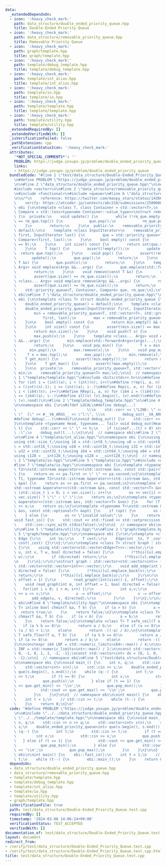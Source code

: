 ```yaml
---
data:
  _extendedDependsOn:
  - icon: ':heavy_check_mark:'
    path: data_structure/double_ended_priority_queue.hpp
    title: Double-Ended Priority Queue
  - icon: ':heavy_check_mark:'
    path: data_structure/removable_priority_queue.hpp
    title: Removable Priority Queue
  - icon: ':heavy_check_mark:'
    path: graph/template.hpp
    title: graph/template.hpp
  - icon: ':heavy_check_mark:'
    path: template/debug_template.hpp
    title: template/debug_template.hpp
  - icon: ':heavy_check_mark:'
    path: template/int_alias.hpp
    title: template/int_alias.hpp
  - icon: ':heavy_check_mark:'
    path: template/io.hpp
    title: template/io.hpp
  - icon: ':heavy_check_mark:'
    path: template/template.hpp
    title: template/template.hpp
  - icon: ':heavy_check_mark:'
    path: template/utility.hpp
    title: template/utility.hpp
  _extendedRequiredBy: []
  _extendedVerifiedWith: []
  _isVerificationFailed: false
  _pathExtension: cpp
  _verificationStatusIcon: ':heavy_check_mark:'
  attributes:
    '*NOT_SPECIAL_COMMENTS*': ''
    PROBLEM: https://judge.yosupo.jp/problem/double_ended_priority_queue
    links:
    - https://judge.yosupo.jp/problem/double_ended_priority_queue
  bundledCode: "#line 1 \"test/data_structure/Double-Ended_Priority_Queue.test.cpp\"\
    \n#define PROBLEM \"https://judge.yosupo.jp/problem/double_ended_priority_queue\"\
    \n\n#line 2 \"data_structure/double_ended_priority_queue.hpp\"\n\n#include <cassert>\n\
    #include <vector>\n\n#line 2 \"data_structure/removable_priority_queue.hpp\"\n\
    \n#include <functional>\n#include <queue>\n#line 6 \"data_structure/removable_priority_queue.hpp\"\
    \n\n/*\n    reference: https://twitter.com/maspy_stars/status/1436690222465486848\n\
    \    verify: https://atcoder.jp/contests/abc218/submissions/25800862\n*/\n\nnamespace\
    \ ebi {\n\ntemplate <class T, class Container = std::vector<T>,\n          class\
    \ Compare = std::less<typename Container::value_type>>\nstruct removable_priority_queue\
    \ {\n  private:\n    void update() {\n        while (!rm_que.empty() && que.top()\
    \ == rm_que.top()) {\n            que.pop();\n            rm_que.pop();\n    \
    \    }\n        return;\n    }\n\n  public:\n    removable_priority_queue() =\
    \ default;\n\n    template <class InputIterator>\n    removable_priority_queue(InputIterator\
    \ first, InputIterator last) {\n        que = std::priority_queue<T, Container,\
    \ Compare>(first, last);\n    }\n\n    bool empty() const {\n        return (size()\
    \ == 0);\n    }\n\n    int size() const {\n        return int(que.size() - rm_que.size());\n\
    \    }\n\n    T top() {\n        assert(!empty());\n        update();\n      \
    \  return que.top();\n    }\n\n    void pop() {\n        assert(!empty());\n \
    \       update();\n        que.pop();\n        return;\n    }\n\n    void push(const\
    \ T &x) {\n        que.push(x);\n        return;\n    }\n\n    template <class...\
    \ Args> void emplace(Args &&...args) {\n        que.emplace(std::forward<Args>(args)...);\n\
    \        return;\n    }\n\n    void remove(const T &x) {\n        rm_que.push(x);\n\
    \        assert(que.size() >= rm_que.size());\n        return;\n    }\n\n    template\
    \ <class... Args> void emplace_remove(Args &&...args) {\n        rm_que.emplace(std::forward<Args>(args)...);\n\
    \        assert(que.size() >= rm_que.size());\n        return;\n    }\n\n  private:\n\
    \    std::priority_queue<T, Container, Compare> que, rm_que;\n};\n\n}  // namespace\
    \ ebi\n#line 7 \"data_structure/double_ended_priority_queue.hpp\"\n\nnamespace\
    \ ebi {\n\ntemplate <class T> struct double_ended_priority_queue {\n  public:\n\
    \    double_ended_priority_queue() = default;\n\n    template <class InputIterator>\n\
    \    double_ended_priority_queue(InputIterator first, InputIterator last) {\n\
    \        min = removable_priority_queue<T, std::vector<T>, std::greater<T>>(\n\
    \            first, last);\n        max = removable_priority_queue<T>(first, last);\n\
    \    }\n\n    bool empty() const {\n        return min.empty() && max.empty();\n\
    \    }\n\n    int size() const {\n        assert(min.size() == max.size());\n\
    \        return min.size();\n    }\n\n    void push(T x) {\n        min.push(x);\n\
    \        max.push(x);\n    }\n\n    template <class... Args> void emplace(Args\
    \ &&...args) {\n        min.emplace(std::forward<Args>(args)...);\n        max.emplace(std::forward<Args>(args)...);\n\
    \        return;\n    }\n\n    void pop_min() {\n        T x = min.top();\n  \
    \      min.pop();\n        max.remove(x);\n    }\n\n    void pop_max() {\n   \
    \     T x = max.top();\n        max.pop();\n        min.remove(x);\n    }\n\n\
    \    T get_min() {\n        assert(!min.empty());\n        return min.top();\n\
    \    }\n\n    T get_max() {\n        assert(!max.empty());\n        return max.top();\n\
    \    }\n\n  private:\n    removable_priority_queue<T, std::vector<T>, std::greater<T>>\
    \ min;\n    removable_priority_queue<T> max;\n};\n\n}  // namespace ebi\n#line\
    \ 1 \"template/template.hpp\"\n#include <bits/stdc++.h>\n\n#define rep(i, a, n)\
    \ for (int i = (int)(a); i < (int)(n); i++)\n#define rrep(i, a, n) for (int i\
    \ = ((int)(n)-1); i >= (int)(a); i--)\n#define Rep(i, a, n) for (i64 i = (i64)(a);\
    \ i < (i64)(n); i++)\n#define RRep(i, a, n) for (i64 i = ((i64)(n)-i64(1)); i\
    \ >= (i64)(a); i--)\n#define all(v) (v).begin(), (v).end()\n#define rall(v) (v).rbegin(),\
    \ (v).rend()\n\n#line 2 \"template/debug_template.hpp\"\n\n#line 4 \"template/debug_template.hpp\"\
    \n\nnamespace ebi {\n\n#ifdef LOCAL\n#define debug(...)                      \
    \                                \\\n    std::cerr << \"LINE: \" << __LINE__ <<\
    \ \"  [\" << #__VA_ARGS__ << \"]:\", \\\n        debug_out(__VA_ARGS__)\n#else\n\
    #define debug(...)\n#endif\n\nvoid debug_out() {\n    std::cerr << std::endl;\n\
    }\n\ntemplate <typename Head, typename... Tail> void debug_out(Head h, Tail...\
    \ t) {\n    std::cerr << \" \" << h;\n    if (sizeof...(t) > 0) std::cerr << \"\
    \ :\";\n    debug_out(t...);\n}\n\n}  // namespace ebi\n#line 2 \"template/int_alias.hpp\"\
    \n\n#line 4 \"template/int_alias.hpp\"\n\nnamespace ebi {\n\nusing ld = long double;\n\
    using std::size_t;\nusing i8 = std::int8_t;\nusing u8 = std::uint8_t;\nusing i16\
    \ = std::int16_t;\nusing u16 = std::uint16_t;\nusing i32 = std::int32_t;\nusing\
    \ u32 = std::uint32_t;\nusing i64 = std::int64_t;\nusing u64 = std::uint64_t;\n\
    using i128 = __int128_t;\nusing u128 = __uint128_t;\n\n}  // namespace ebi\n#line\
    \ 2 \"template/io.hpp\"\n\n#line 5 \"template/io.hpp\"\n#include <optional>\n\
    #line 7 \"template/io.hpp\"\n\nnamespace ebi {\n\ntemplate <typename T1, typename\
    \ T2>\nstd::ostream &operator<<(std::ostream &os, const std::pair<T1, T2> &pa)\
    \ {\n    return os << pa.first << \" \" << pa.second;\n}\n\ntemplate <typename\
    \ T1, typename T2>\nstd::istream &operator>>(std::istream &os, std::pair<T1, T2>\
    \ &pa) {\n    return os >> pa.first >> pa.second;\n}\n\ntemplate <typename T>\n\
    std::ostream &operator<<(std::ostream &os, const std::vector<T> &vec) {\n    for\
    \ (std::size_t i = 0; i < vec.size(); i++)\n        os << vec[i] << (i + 1 ==\
    \ vec.size() ? \"\" : \" \");\n    return os;\n}\n\ntemplate <typename T>\nstd::istream\
    \ &operator>>(std::istream &os, std::vector<T> &vec) {\n    for (T &e : vec) std::cin\
    \ >> e;\n    return os;\n}\n\ntemplate <typename T>\nstd::ostream &operator<<(std::ostream\
    \ &os, const std::optional<T> &opt) {\n    if (opt) {\n        os << opt.value();\n\
    \    } else {\n        os << \"invalid value\";\n    }\n    return os;\n}\n\n\
    void fast_io() {\n    std::cout << std::fixed << std::setprecision(15);\n    std::cin.tie(nullptr);\n\
    \    std::ios::sync_with_stdio(false);\n}\n\n}  // namespace ebi\n#line 2 \"template/utility.hpp\"\
    \n\n#line 5 \"template/utility.hpp\"\n\n#line 2 \"graph/template.hpp\"\n\r\n#line\
    \ 5 \"graph/template.hpp\"\n\r\nnamespace ebi {\r\n\r\ntemplate <class T> struct\
    \ Edge {\r\n    int to;\r\n    T cost;\r\n    Edge(int _to, T _cost = 1) : to(_to),\
    \ cost(_cost) {}\r\n};\r\n\r\ntemplate <class T> struct Graph : std::vector<std::vector<Edge<T>>>\
    \ {\r\n    using std::vector<std::vector<Edge<T>>>::vector;\r\n    void add_edge(int\
    \ u, int v, T w, bool directed = false) {\r\n        (*this)[u].emplace_back(v,\
    \ w);\r\n        if (directed) return;\r\n        (*this)[v].emplace_back(u, w);\r\
    \n    }\r\n};\r\n\r\nstruct graph : std::vector<std::vector<int>> {\r\n    using\
    \ std::vector<std::vector<int>>::vector;\r\n    void add_edge(int u, int v, bool\
    \ directed = false) {\r\n        (*this)[u].emplace_back(v);\r\n        if (directed)\
    \ return;\r\n        (*this)[v].emplace_back(u);\r\n    }\r\n\r\n    void read_tree(int\
    \ offset = 1) {\r\n        read_graph((int)size()-1, offset);\r\n    }\r\n\r\n\
    \    void read_graph(int m, int offset = 1, bool directed = false) {\r\n     \
    \   for(int i = 0; i < m; i++) {\r\n            int u,v;\r\n            std::cin\
    \ >> u >> v;\r\n            u -= offset;\r\n            v -= offset;\r\n     \
    \       add_edge(u, v, directed);\r\n        }\r\n    }\r\n};\r\n\r\n}  // namespace\
    \ ebi\n#line 8 \"template/utility.hpp\"\n\nnamespace ebi {\n\ntemplate <class\
    \ T> inline bool chmin(T &a, T b) {\n    if (a > b) {\n        a = b;\n      \
    \  return true;\n    }\n    return false;\n}\n\ntemplate <class T> inline bool\
    \ chmax(T &a, T b) {\n    if (a < b) {\n        a = b;\n        return true;\n\
    \    }\n    return false;\n}\n\ntemplate <class T> T safe_ceil(T a, T b) {\n \
    \   if (a % b == 0)\n        return a / b;\n    else if (a >= 0)\n        return\
    \ (a / b) + 1;\n    else\n        return -((-a) / b);\n}\n\ntemplate <class T>\
    \ T safe_floor(T a, T b) {\n    if (a % b == 0)\n        return a / b;\n    else\
    \ if (a >= 0)\n        return a / b;\n    else\n        return -((-a) / b) - 1;\n\
    }\n\nconstexpr i64 LNF = std::numeric_limits<i64>::max() / 4;\n\nconstexpr int\
    \ INF = std::numeric_limits<int>::max() / 2;\n\nconst std::vector<int> dy = {1,\
    \ 0, -1, 0, 1, 1, -1, -1};\nconst std::vector<int> dx = {0, 1, 0, -1, 1, -1, 1,\
    \ -1};\n\n}  // namespace ebi\n#line 5 \"test/data_structure/Double-Ended_Priority_Queue.test.cpp\"\
    \n\nnamespace ebi {\n\nvoid main_() {\n    int n, q;\n    std::cin >> n >> q;\n\
    \    std::vector<int> s(n);\n    std::cin >> s;\n    double_ended_priority_queue<int>\
    \ que(s.begin(), s.end());\n    while (q--) {\n        int t;\n        std::cin\
    \ >> t;\n        if (t == 0) {\n            int x;\n            std::cin >> x;\n\
    \            que.push(x);\n        } else if (t == 1) {\n            std::cout\
    \ << que.get_min() << '\\n';\n            que.pop_min();\n        } else {\n \
    \           std::cout << que.get_max() << '\\n';\n            que.pop_max();\n\
    \        }\n    }\n}\n\n}  // namespace ebi\n\nint main() {\n    ebi::fast_io();\n\
    \    int t = 1;\n    // std::cin >> t;\n    while (t--) {\n        ebi::main_();\n\
    \    }\n    return 0;\n}\n"
  code: "#define PROBLEM \"https://judge.yosupo.jp/problem/double_ended_priority_queue\"\
    \n\n#include \"../../data_structure/double_ended_priority_queue.hpp\"\n#include\
    \ \"../../template/template.hpp\"\n\nnamespace ebi {\n\nvoid main_() {\n    int\
    \ n, q;\n    std::cin >> n >> q;\n    std::vector<int> s(n);\n    std::cin >>\
    \ s;\n    double_ended_priority_queue<int> que(s.begin(), s.end());\n    while\
    \ (q--) {\n        int t;\n        std::cin >> t;\n        if (t == 0) {\n   \
    \         int x;\n            std::cin >> x;\n            que.push(x);\n     \
    \   } else if (t == 1) {\n            std::cout << que.get_min() << '\\n';\n \
    \           que.pop_min();\n        } else {\n            std::cout << que.get_max()\
    \ << '\\n';\n            que.pop_max();\n        }\n    }\n}\n\n}  // namespace\
    \ ebi\n\nint main() {\n    ebi::fast_io();\n    int t = 1;\n    // std::cin >>\
    \ t;\n    while (t--) {\n        ebi::main_();\n    }\n    return 0;\n}"
  dependsOn:
  - data_structure/double_ended_priority_queue.hpp
  - data_structure/removable_priority_queue.hpp
  - template/template.hpp
  - template/debug_template.hpp
  - template/int_alias.hpp
  - template/io.hpp
  - template/utility.hpp
  - graph/template.hpp
  isVerificationFile: true
  path: test/data_structure/Double-Ended_Priority_Queue.test.cpp
  requiredBy: []
  timestamp: '2024-03-08 14:06:24+09:00'
  verificationStatus: TEST_ACCEPTED
  verifiedWith: []
documentation_of: test/data_structure/Double-Ended_Priority_Queue.test.cpp
layout: document
redirect_from:
- /verify/test/data_structure/Double-Ended_Priority_Queue.test.cpp
- /verify/test/data_structure/Double-Ended_Priority_Queue.test.cpp.html
title: test/data_structure/Double-Ended_Priority_Queue.test.cpp
---
```

